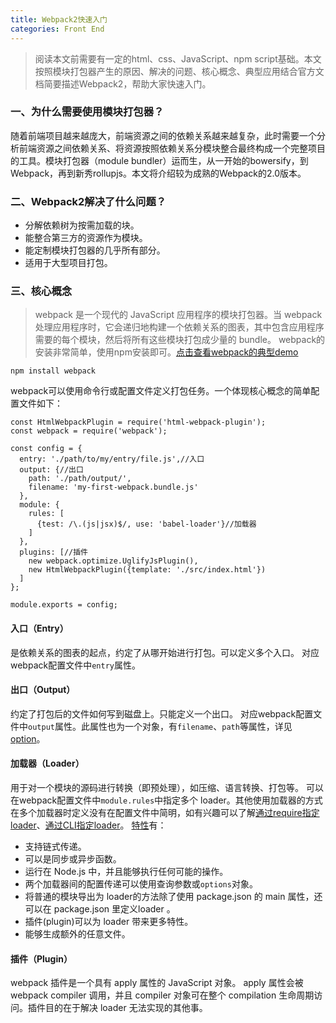 ```yaml
---
title: Webpack2快速入门
categories: Front End
---
```

>阅读本文前需要有一定的html、css、JavaScript、npm script基础。本文按照模块打包器产生的原因、解决的问题、核心概念、典型应用结合官方文档简要描述Webpack2，帮助大家快速入门。

### 一、为什么需要使用模块打包器？
随着前端项目越来越庞大，前端资源之间的依赖关系越来越复杂，此时需要一个分析前端资源之间依赖关系、将资源按照依赖关系分模块整合最终构成一个完整项目的工具。模块打包器（module bundler）运而生，从一开始的bowersify，到Webpack，再到新秀rollupjs。本文将介绍较为成熟的Webpack的2.0版本。

### 二、Webpack2解决了什么问题？
- 分解依赖树为按需加载的块。
- 能整合第三方的资源作为模块。
- 能定制模块打包器的几乎所有部分。
- 适用于大型项目打包。

### 三、核心概念
>webpack 是一个现代的 JavaScript 应用程序的模块打包器。当 webpack 处理应用程序时，它会递归地构建一个依赖关系的图表，其中包含应用程序需要的每个模块，然后将所有这些模块打包成少量的 bundle。
webpack的安装非常简单，使用npm安装即可。[点击查看webpack的典型demo](https://github.com/ruanyf/webpack-demos)

```
npm install webpack
```
webpack可以使用命令行或配置文件定义打包任务。一个体现核心概念的简单配置文件如下：
```
const HtmlWebpackPlugin = require('html-webpack-plugin'); 
const webpack = require('webpack'); 

const config = {
  entry: './path/to/my/entry/file.js',//入口
  output: {//出口
    path: './path/output/',
    filename: 'my-first-webpack.bundle.js'
  },
  module: {
    rules: [
      {test: /\.(js|jsx)$/, use: 'babel-loader'}//加载器
    ]
  },
  plugins: [//插件
    new webpack.optimize.UglifyJsPlugin(),
    new HtmlWebpackPlugin({template: './src/index.html'})
  ]
};

module.exports = config;
```
#### 入口（Entry）
是依赖关系的图表的起点，约定了从哪开始进行打包。可以定义多个入口。
对应webpack配置文件中`entry`属性。
#### 出口（Output）
约定了打包后的文件如何写到磁盘上。只能定义一个出口。
对应webpack配置文件中`output`属性。此属性也为一个对象，有`filename`、`path`等属性，详见[option](https://webpack.js.org/concepts/output/#options)。
#### 加载器（Loader）
用于对一个模块的源码进行转换（即预处理），如压缩、语言转换、打包等。
可以在webpack配置文件中`module.rules`中指定多个 loader。其他使用加载器的方式在多个加载器时定义没有在配置文件中简明，如有兴趣可以了解[通过require指定loader](https://doc.webpack-china.org/concepts/loaders/#-require)、[通过CLI指定loader](https://webpack.js.org/concepts/loaders/#via-cli)。
[特性](https://webpack.js.org/concepts/loaders/#loader-features)有：
- 支持链式传递。
- 可以是同步或异步函数。
- 运行在 Node.js 中，并且能够执行任何可能的操作。
- 两个加载器间的配置传递可以使用查询参数或`options`对象。
- 将普通的模块导出为 loader的方法除了使用 package.json 的 main 属性，还可以在 package.json 里定义loader 。
- 插件(plugin)可以为 loader 带来更多特性。
- 能够生成额外的任意文件。

#### 插件（Plugin）
webpack 插件是一个具有 apply 属性的 JavaScript 对象。 apply 属性会被 webpack compiler 调用，并且 compiler 对象可在整个 compilation 生命周期访问。插件目的在于解决 loader 无法实现的其他事。




